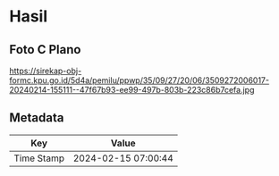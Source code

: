 # Hasil

## Foto C Plano

https://sirekap-obj-formc.kpu.go.id/5d4a/pemilu/ppwp/35/09/27/20/06/3509272006017-20240214-155111--47f67b93-ee99-497b-803b-223c86b7cefa.jpg


## Metadata

| Key        | Value               |
| ---------- | ------------------- |
| Time Stamp | 2024-02-15 07:00:44 |



